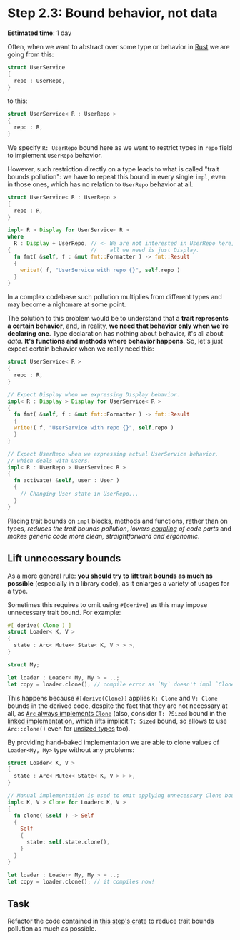 Step 2.3: Bound behavior, not data
==================================

__Estimated time__: 1 day

Often, when we want to abstract over some type or behavior in [Rust] we are going from this:
```rust
struct UserService 
{
  repo : UserRepo,
}
```
to this:
```rust
struct UserService< R : UserRepo > 
{
  repo : R,
}
```
We specify `R: UserRepo` bound here as we want to restrict types in `repo` field to implement `UserRepo` behavior.

However, such restriction directly on a type leads to what is called "trait bounds pollution": we have to repeat this bound in every single `impl`, even in those ones, which has no relation to `UserRepo` behavior at all.
```rust
struct UserService< R : UserRepo > 
{
  repo : R,
}

impl< R > Display for UserService< R >
where
  R : Display + UserRepo, // <- We are not interested in UserRepo here,
{                         //    all we need is just Display.
  fn fmt( &self, f : &mut fmt::Formatter ) -> fmt::Result 
  {
    write!( f, "UserService with repo {}", self.repo )
  }
}
```
In a complex codebase such pollution multiplies from different types and may become a nightmare at some point.

The solution to this problem would be to understand that a __trait represents a certain behavior__, and, in reality, __we need that behavior only when we're declaring one__. Type declaration has nothing about behavior, it's all about _data_. __It's functions and methods where behavior happens__. So, let's just expect certain behavior when we really need this:
```rust
struct UserService< R > 
{
  repo : R,
}

// Expect Display when we expressing Display behavior.
impl< R : Display > Display for UserService< R > 
{
  fn fmt( &self, f : &mut fmt::Formatter ) -> fmt::Result 
  {
  write!( f, "UserService with repo {}", self.repo )
  }
}

// Expect UserRepo when we expressing actual UserService behavior,
// which deals with Users.
impl< R : UserRepo > UserService< R > 
{
  fn activate( &self, user : User ) 
  {
    // Changing User state in UserRepo...
  }
}
```

Placing trait bounds on `impl` blocks, methods and functions, rather than on types, _reduces the trait bounds pollution_, _lowers [coupling][1] of code parts_ and _makes generic code more clean, straightforward and ergonomic_.




## Lift unnecessary bounds

As a more general rule: __you should try to lift trait bounds as much as possible__ (especially in a library code), as it enlarges a variety of usages for a type.

Sometimes this requires to omit using `#[derive]` as this may impose unnecessary trait bound. For example:
```rust
#[ derive( Clone ) ]
struct Loader< K, V > 
{
  state : Arc< Mutex< State< K, V > > >,
}

struct My;

let loader : Loader< My, My > = ..;
let copy = loader.clone(); // compile error as `My` doesn't impl `Clone`
```
This happens because `#[derive(Clone)]` applies `K: Clone` and `V: Clone` bounds in the derived code, despite the fact that they are not necessary at all, as [`Arc` always implements `Clone`][2] (also, consider `T: ?Sized` bound in the [linked implementation][2], which lifts implicit `T: Sized` bound, so allows to use `Arc::clone()` even for [unsized types][3] too).

By providing hand-baked implementation we are able to clone values of `Loader<My, My>` type without any problems:
```rust
struct Loader< K, V > 
{
  state : Arc< Mutex< State< K, V > > >,
}

// Manual implementation is used to omit applying unnecessary Clone bounds.
impl< K, V > Clone for Loader< K, V > 
{
  fn clone( &self ) -> Self 
  {
    Self 
    {
      state: self.state.clone(),
    }
  }
}

let loader : Loader< My, My > = ..;
let copy = loader.clone(); // it compiles now!
```




## Task

Refactor the code contained in [this step's crate](src/main.rs) to reduce trait bounds pollution as much as possible.




[Rust]: https://www.rust-lang.org

[1]: https://en.wikipedia.org/wiki/Coupling_(computer_programming)
[2]: https://doc.rust-lang.org/stable/std/sync/struct.Arc.html#impl-Clone
[3]: ../../1_concepts/1_7_sized
